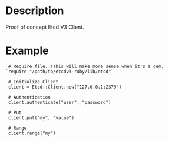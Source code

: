 # Description

Proof of concept Etcd V3 Client.


# Example

     # Require file. (This will make more sense when it's a gem.
    `require "/path/to/etcdv3-ruby/lib/etcd"`
    
     # Initialize Client
     client = Etcd::Client.new("127.0.0.1:2379")
     
     # Authentication
     client.authenticate("user", "password")
     
     # Put
     client.put("my", "value")
     
     # Range
     client.range("my")

